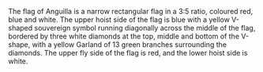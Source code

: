 The flag of Anguilla is a narrow rectangular flag in a 3:5 ratio, coloured red, blue and white. The upper hoist side of the flag is blue with a yellow V-shaped souvereign symbol running diagonally across the middle of the flag, bordered by three white diamonds at the top, middle and bottom of the V-shape, with a yellow Garland of 13 green branches surrounding the diamonds. The upper fly side of the flag is red, and the lower hoist side is white.